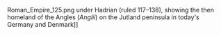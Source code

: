 Roman_Empire_125.png under Hadrian (ruled 117–138), showing the then homeland of the Angles (_Anglii_) on the Jutland peninsula in today's Germany and Denmark]]
